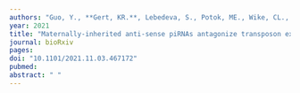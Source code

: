 ```yaml
---
authors: "Guo, Y., **Gert, KR.**, Lebedeva, S., Potok, ME., Wike, CL., Grow, EJ., Ketting, RF., **Pauli, A.**, Cairns, BR."
year: 2021
title: "Maternally-inherited anti-sense piRNAs antagonize transposon expression in teleost embryos"
journal: bioRxiv
pages: 
doi: "10.1101/2021.11.03.467172"
pubmed: 
abstract: " "
---
```

